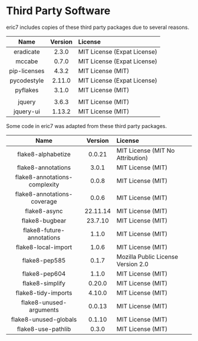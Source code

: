 Third Party Software
====================

eric7 includes copies of these third party packages due to several reasons.

| Name         |  Version  | License                     |
|:------------:|:---------:|:----------------------------|
| eradicate    |   2.3.0   | MIT License (Expat License) |
| mccabe       |   0.7.0   | MIT License (Expat License) |
| pip-licenses |   4.3.2   | MIT License (MIT)           |
| pycodestyle  |   2.11.0  | MIT License (Expat License) |
| pyflakes     |   3.1.0   | MIT License (MIT)           |
|              |           |                             |
| jquery       |   3.6.3   | MIT License (MIT)           |
| jquery-ui    |  1.13.2   | MIT License (MIT)           |

Some code in eric7 was adapted from these third party packages.

| Name                          |  Version  | License                            |
|:-----------------------------:|:---------:|:-----------------------------------|
| flake8-alphabetize            |   0.0.21  | MIT License (MIT No Attribution)   |
| flake8-annotations            |   3.0.1   | MIT License (MIT)                  |
| flake8-annotations-complexity |   0.0.8   | MIT License (MIT)                  |
| flake8-annotations-coverage   |   0.0.6   | MIT License (MIT)                  |
| flake8-async                  |  22.11.14 | MIT License (MIT)                  |
| flake8-bugbear                |  23.7.10  | MIT License (MIT)                  |
| flake8-future-annotations     |   1.1.0   | MIT License (MIT)                  |
| flake8-local-import           |   1.0.6   | MIT License (MIT)                  |
| flake8-pep585                 |   0.1.7   | Mozilla Public License Version 2.0 |
| flake8-pep604                 |   1.1.0   | MIT License (MIT)                  |
| flake8-simplify               |   0.20.0  | MIT License (MIT)                  |
| flake8-tidy-imports           |   4.10.0  | MIT License (MIT)                  |
| flake8-unused-arguments       |   0.0.13  | MIT License (MIT)                  |
| flake8-unused-globals         |   0.1.10  | MIT License (MIT)                  |
| flake8-use-pathlib            |   0.3.0   | MIT License (MIT)                  |
